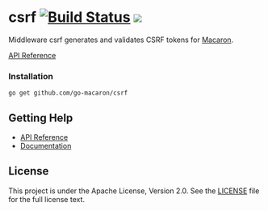 # csrf [![Build Status](https://travis-ci.org/go-macaron/csrf.svg?branch=master)](https://travis-ci.org/go-macaron/csrf) [![](http://gocover.io/_badge/github.com/go-macaron/csrf)](http://gocover.io/github.com/go-macaron/csrf)

Middleware csrf generates and validates CSRF tokens for [Macaron](https://github.com/go-macaron/macaron).

[API Reference](https://gowalker.org/github.com/go-macaron/csrf)

### Installation

	go get github.com/go-macaron/csrf
	
## Getting Help

- [API Reference](https://gowalker.org/github.com/go-macaron/csrf)
- [Documentation](http://go-macaron.com/docs/middlewares/csrf)

## License

This project is under the Apache License, Version 2.0. See the [LICENSE](LICENSE) file for the full license text.